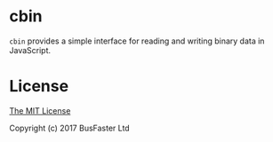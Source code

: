 cbin
====

`cbin` provides a simple interface for reading and writing binary data in JavaScript.

License
=======

[The MIT License](https://raw.githubusercontent.com/charto/cbin/master/LICENSE)

Copyright (c) 2017 BusFaster Ltd
